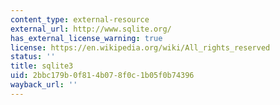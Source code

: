 ```yaml
---
content_type: external-resource
external_url: http://www.sqlite.org/
has_external_license_warning: true
license: https://en.wikipedia.org/wiki/All_rights_reserved
status: ''
title: sqlite3
uid: 2bbc179b-0f81-4b07-8f0c-1b05f0b74396
wayback_url: ''
---
```

